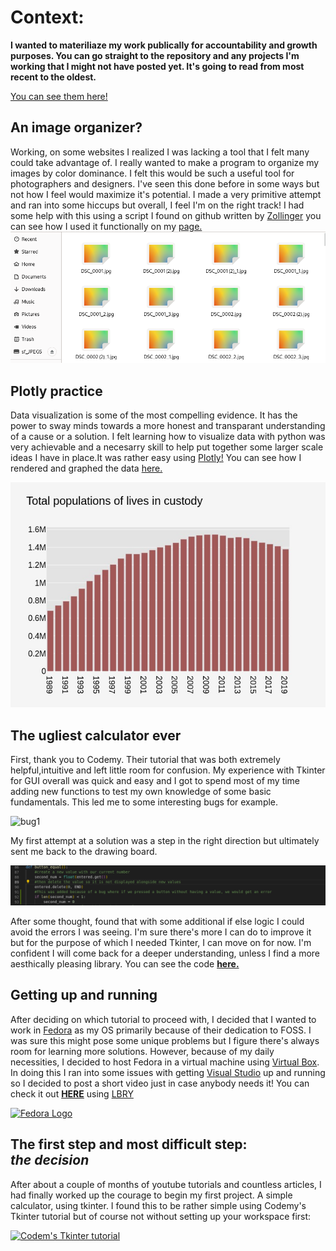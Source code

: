 # Context: 
**I wanted to materiliaze my work publically for accountability and growth purposes. You can go straight to the repository and any projects I'm working that I might not have posted yet. It's going to read from most recent to the oldest.**

[You can see them here!](https://github.com/brynrmrzz/)

## **An image organizer?** 
Working, on some websites I realized I was lacking a tool that I felt many could take advantage of. I really wanted to make a program to organize my images by color dominance. I felt this would be such a useful tool for photographers and designers. I've seen this done before in some ways but not how I feel would maximize it's potential. I made a very primitive attempt and ran into some hiccups but overall, I feel I'm on the right track! I had some help with this using a script I found on github written by [Zollinger](https://gist.github.com/zollinger/1722663) you can see how I used it functionally on my [page.](https://github.com/brynrmrzz/brynrmrzz.github.io/blob/main/python_scripts/scaler/scaler.py)
![Screenshot](https://github.com/brynrmrzz/brynrmrzz.github.io/blob/main/scaler.PNG?raw=true)




## **Plotly practice** 

Data visualization is some of the most compelling evidence. It has the power to sway minds towards a more honest and transparant understanding of a cause or a solution. I felt learning how to visualize data with python was very achievable and a necesarry skill to help put together some larger scale ideas I have in place.It was rather easy using [Plotly!](https://plotly.com/python/) You can see how I rendered and graphed the data [here.](https://github.com/brynrmrzz/brynrmrzz.github.io/tree/main/python_scripts/graphapp)

![plotly-graph](https://github.com/brynrmrzz/brynrmrzz.github.io/blob/main/source_imagery/plotly-graph.jpeg?raw=true)

## **The ugliest calculator ever** 

First, thank you to Codemy. Their tutorial that was both extremely helpful,intuitive and left little room for confusion. My experience with Tkinter for GUI overall was quick and easy and I got to spend most of my time adding new functions to test my own knowledge of some basic fundamentals. This led me to some interesting bugs for example.

![bug1](https://raw.githubusercontent.com/brynrmrzz/brynrmrzz.github.io/main/source_imagery/tkinter_calculator/bug-1.gif)

My first attempt at a solution was a step in the right direction but ultimately sent me back to the drawing board. 

![attempt-1](https://raw.githubusercontent.com/brynrmrzz/brynrmrzz.github.io/main/source_imagery/tkinter_calculator/attempt-1.PNG)

After some thought, found that with some additional if else logic I could avoid the errors I was seeing. I'm sure there's more I can do to improve it but for  the purpose of which I needed Tkinter, I can move on for now. I'm confident I will come back for a deeper understanding, unless I find a more aesthically pleasing library. You can see the code **[here.](https://github.com/brynrmrzz/brynrmrzz.github.io/python_scripts/simple_calc/simple_calc_w_tkinter.py)** 




## **Getting up and running** 

After deciding on which tutorial to proceed with, I decided that I wanted to work in [Fedora](https://getfedora.org/) as my OS primarily because of their dedication to FOSS. I was sure this might pose some unique problems but I figure there's always room for learning more solutions. However, because of my daily necessities, I decided to host Fedora in a virtual machine using [Virtual Box](https://www.virtualbox.org/). In doing this I ran into some issues with getting [Visual Studio](https://visualstudio.microsoft.com/) up and running so I decided to post a short video just in case anybody needs it! You can check it out **[HERE](https://open.lbry.com/setting_up_visual_studio_in_a_fedora_virtual_machine_hosted_on_windows#b3702c220e53eb577ebecb3f726a1fb7b75a3eaf)** using [LBRY](https://lbry.com/)   

[![Fedora Logo](https://getfedora.org/static/images/g-monitor-fedoralogo.png)](https://open.lbry.com/setting_up_visual_studio_in_a_fedora_virtual_machine_hosted_on_windows#b3702c220e53eb577ebecb3f726a1fb7b75a3eaf)




## **The first step and most difficult step:<br/>_the decision_**

After about a couple of months of youtube tutorials and countless articles, I had finally worked up the courage to begin my first project. A simple  calculator, using tkinter. I found this to be rather simple using Codemy's Tkinter tutorial but of course not without setting up your workspace first: 

   [![Codem's Tkinter tutorial](https://cdn.codemy.com/wp-content/uploads/2015/01/codemy105a.png)](https://www.youtube.com/watch?v=YXPyB4XeYLA)


